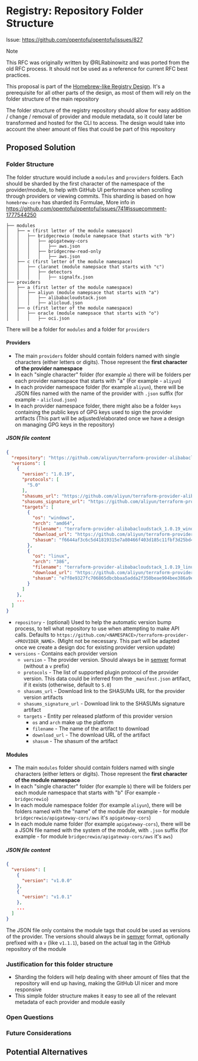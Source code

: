 # Registry: Repository Folder Structure

Issue: https://github.com/opentofu/opentofu/issues/827

> [!NOTE]  
> This RFC was originally written by @RLRabinowitz and was ported from the old RFC process. It should not be used as a reference for current RFC best practices.

This proposal is part of the [Homebrew-like Registry Design](https://github.com/opentofu/opentofu/issues/741). It's a prerequisite for all other parts of the design, as most of them will rely on the folder structure of the main repository

The folder structure of the registry repository should allow for easy addition / change / removal of provider and module metadata, so it could later be transformed and hosted for the CLI to access. The design would take into account the sheer amount of files that could be part of this repository

## Proposed Solution

### Folder Structure

The folder structure would include a `modules` and `providers` folders. Each should be sharded by the first character of the namespace of the provider/module, to help with GitHub UI performance when scrolling through providers or viewing commits. This sharding is based on how `homebrew-core` has sharded its Formulae, More info in https://github.com/opentofu/opentofu/issues/741#issuecomment-1777544250

```
├── modules
│   ├── ≈ (first letter of the module namespace)
│   │   ├── bridgecrewio (module namepsace that starts with "b")
│   │   │   ├── apigateway-cors
│   │   │   │   ├── aws.json 
│   │   │   ├── bridgecrew-read-only
│   │   │   │   ├── aws.json 
│   ├── c (first letter of the module namespace)
│   │   ├── claranet (module namepsace that starts with "c")
│   │   │   ├── detectors
│   │   │   │   ├── signalfx.json 
├── providers
│   ├── a (first letter of the module namespace)
│   │   ├── aliyun (module namepsace that starts with "a")
│   │   │   ├── alibabacloudstack.json
│   │   │   ├── alicloud.json
│   ├── o (first letter of the module namespace)
│   │   ├── oracle (module namepsace that starts with "o")
│   │   │   ├── oci.json
```

There will be a folder for `modules` and a folder for `providers`

#### Providers

- The main `providers` folder should contain folders named with single characters (either letters or digits). Those represent the **first character of the provider namespace**
- In each "single character" folder (for example `a`) there will be folders per each provider namespace that starts with "a" (For example - `aliyun`)
- In each provider namespace folder (for example `aliyun`), there will be JSON files named with the name of the provider with `.json` suffix (for example - `alicloud.json`)
- In each provider namespace folder, there might also be a folder `keys` containing the public keys of GPG keys used to sign the provider artifacts (This part will be adjusted/elaborated once we have a design on managing GPG keys in the repository)

##### JSON file content

```json
{
  "repository": "https://github.com/aliyun/terraform-provider-alibabacloudstack",
  "versions": [
    {
      "version": "1.0.19",
      "protocols": [
        "5.0"
      ],
      "shasums_url": "https://github.com/aliyun/terraform-provider-alibabacloudstack/releases/download/v1.0.19/terraform-provider-alibabacloudstack_1.0.19_SHA256SUMS",
      "shasums_signature_url": "https://github.com/aliyun/terraform-provider-alibabacloudstack/releases/download/v1.0.19/terraform-provider-alibabacloudstack_1.0.19_SHA256SUMS.sig",
      "targets": [
        {
          "os": "windows",
          "arch": "amd64",
          "filename": "terraform-provider-alibabacloudstack_1.0.19_windows_amd64.zip",
          "download_url": "https://github.com/aliyun/terraform-provider-alibabacloudstack/releases/download/v1.0.19/terraform-provider-alibabacloudstack_1.0.19_windows_amd64.zip",
          "shasum": "f6644af3c6c5d41819315e7a80466f403d185c11fbf3d25bd4fad7cf208a3033"
        },
        {
          "os": "linux",
          "arch": "386",
          "filename": "terraform-provider-alibabacloudstack_1.0.19_linux_386.zip",
          "download_url": "https://github.com/aliyun/terraform-provider-alibabacloudstack/releases/download/v1.0.19/terraform-provider-alibabacloudstack_1.0.19_linux_386.zip",
          "shasum": "e7f8e9327fc706865dbcbbaa5adda2f350beae904bee386a9ee452280126d9db"
        }
      ]
    },
    ...
  ]
}
```

- `repository` - (optional) Used to help the automatic version bump process, to tell what repository to use when attempting to make API calls. Defaults to `https://github.com/<NAMESPACE>/terraform-provider-<PROVIDER_NAME>`. (Might not be necessary. This part will be adapted once we create a design doc for existing provider version update)
- `versions` - Contains each provider version
  - `version` - The provider version. Should always be in [semver](https://semver.org/) format (without a `v` prefix)
  - `protocols` - The list of supported plugin protocol of the provider version. This data could be inferred from the `_manifest.json` artifact, if it exists (otherwise, default to `5.0`)
  - `shasums_url` - Download link to the SHASUMs URL for the provider version artifacts
  - `shasums_signature_url` - Download link to the SHASUMs signature artifact
  - `targets` - Entity per released platform of this provider version
    - `os` and `arch` make up the platform
    - `filename` - The name of the artifact to download
    - `download_url` - The download URL of the artifact
    - `shasum` - The shasum of the artifact

#### Modules

- The main `modules` folder should contain folders named with single characters (either letters or digits). Those represent the **first character of the module namespace**
- In each "single character" folder (for example `b`) there will be folders per each module namespace that starts with "b" (For example - `bridgecrewio`)
- In each module namespace folder (for example `aliyun`), there will be folders named with the "name" of the module (for example - for module `bridgecrewio/apigateway-cors/aws` it's `apigateway-cors`)
- In each module name folder (for example `apigateway-cors`), there will be a JSON file named with the system of the module, with `.json` suffix (for example - for module `bridgecrewio/apigateway-cors/aws` it's `aws`)

##### JSON file content

```json
{
  "versions": [
    {
      "version": "v1.0.0"
    },
    {
      "version": "v1.0.1"
    },
    ...
  ]
}
```

The JSON file only contains the module tags that could be used as versions of the provider.
The versions should always be in [semver](https://semver.org/) format, optionally prefixed with a `v` (like `v1.1.1`), based on the actual tag in the GitHub repository of the module

### Justification for this folder structure

- Sharding the folders will help dealing with sheer amount of files that the repository will end up having, making the GitHub UI nicer and more responsive
- This simple folder structure makes it easy to see all of the relevant metadata of each provider and module easily

### Open Questions


### Future Considerations


## Potential Alternatives

